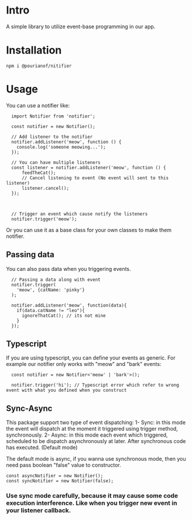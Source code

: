 # Intro

A simple library to utilize event-base programming in our app.

# Installation

```
npm i @pourianof/nitifier
```

# Usage

You can use a notifier like:

```
  import Notifier from 'notifier';

  const notifier = new Notifier();

  // Add listener to the notifier
  notifier.addListener('meow', function () {
    console.log('someone meowing...');
  });

  // You can have multiple listeners
  const listener = notifier.addListener('meow', function () {
      feedTheCat();
      // Cancel listening to event (No event will sent to this listener)
      listener.cancel();
  });



  // Trigger an event which cause notify the listeners
  notifier.trigger('meow');
```

Or you can use it as a base class for your own classes to make them notifier.

## Passing data

You can also pass data when you triggering events.

```
  // Passing a data along with event
  notifier.trigger(
    'meow', {catName: 'pinky'}
  );

  notifier.addListener('meow', function(data){
    if(data.catName != "leo"){
      ignoreThatCat(); // its not mine
    }
  });
```

## Typescript

If you are using typescript, you can define your events as generic.
For example our notifier only works with "meow" and "bark" events:

```
  const notifier = new Notifier<'meow' | 'bark'>();

  notifier.trigger('hi'); // Typescript error which refer to wrong event with what you defined when you construct
```

## Sync-Async

This package support two type of event dispatching:
1- Sync: in this mode the event will dispatch at the moment it triggered using trigger method, synchronously.
2- Async: in this mode each event which triggered, scheduled to be dispatch asynchronously at later. After synchronous code has executed. (Default mode)

The default mode is async, if you wanna use synchronous mode, then you need pass boolean "false" value to constructor.

```
const asyncNotifier = new Notifier();
const syncNotifier = new Notifier(false);
```

### Use sync mode carefully, because it may cause some code execution interference. Like when you trigger new event in your listener callback.

